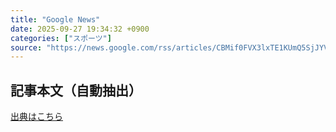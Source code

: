 ```yaml
---
title: "Google News"
date: 2025-09-27 19:34:32 +0900
categories: ["スポーツ"]
source: "https://news.google.com/rss/articles/CBMif0FVX3lxTE1KUmQ5SjJYVEViNHBINlNRT01mdGxVN1BWSi1UNGJQdmVFNUFINnc5TG0ydjhkUG9rN0hHWm9WOVRFNzc2NElRUjc2U1ZfSGZTZ01HdFdHU1Q3WXVCa3dpUFo2NE0zMUVwOXltRUpzV0VfV3J6b19LekhhYXNoWUE?oc=5"
---
```


## 記事本文（自動抽出）
<body class="y0K44d EA71Tc" id="readabilityBody"></body>

[出典はこちら](https://news.google.com/rss/articles/CBMif0FVX3lxTE1KUmQ5SjJYVEViNHBINlNRT01mdGxVN1BWSi1UNGJQdmVFNUFINnc5TG0ydjhkUG9rN0hHWm9WOVRFNzc2NElRUjc2U1ZfSGZTZ01HdFdHU1Q3WXVCa3dpUFo2NE0zMUVwOXltRUpzV0VfV3J6b19LekhhYXNoWUE?oc=5)
